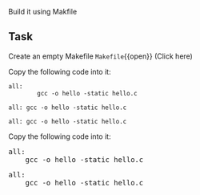 Build it using Makfile
## Task

Create an empty Makefile
 `Makefile`{{open}} (Click here)
 
Copy the following code into it:
~~~~
all:
    	gcc -o hello -static hello.c
~~~~

`all:
    	gcc -o hello -static hello.c`

`all:
	gcc -o hello -static hello.c`
    	
Copy the following code into it:
<pre class="file" data-target="clipboard">
all:
    gcc -o hello -static hello.c
</pre>


<pre class="file" data-target="clipboard">
all:
&nbsp;&nbsp;&nbsp;&nbsp;gcc -o hello -static hello.c
</pre>

